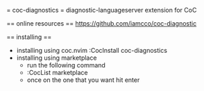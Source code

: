 
= coc-diagnostics =
diagnostic-languageserver extension for CoC

== online resources ==
https://github.com/iamcco/coc-diagnostic

== installing ==
* installing using coc.nvim
	:CocInstall coc-diagnostics
* installing using marketplace
	- run the following command
	- :CocList marketplace
	- once on the one that you want hit enter

